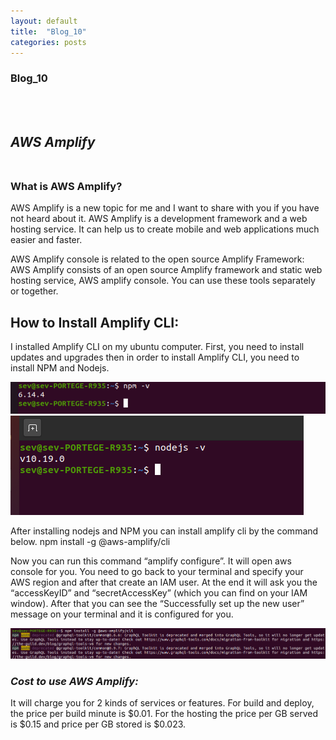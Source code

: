 ```yaml
---
layout: default
title:  "Blog_10"
categories: posts
---
```


### Blog_10
<br><br>


## *AWS Amplify*<br><br>

### What is AWS Amplify?<br>


AWS Amplify is a new topic for me and I want to share with you if you have not heard about it. AWS Amplify is a development framework and a web hosting service. It can help us to create mobile and web applications much easier and faster. 

AWS Amplify console is related to the open source Amplify Framework: AWS Amplify consists of an open source Amplify framework and static web hosting service, AWS amplify console. You can use these tools separately or together.   

## How to Install Amplify CLI:<br>

I installed Amplify CLI on my ubuntu computer. First, you need to install updates and upgrades then in order to install Amplify CLI, you need to install NPM and Nodejs.


![image](https://raw.githubusercontent.com/sevakZ/sevakZ.github.io/master/docs/_image/blog10-1.png)
![image](https://raw.githubusercontent.com/sevakZ/sevakZ.github.io/master/docs/_image/blog10-2.png)<br>

After installing nodejs and NPM you can install amplify cli by the command below.
npm install -g @aws-amplify/cli

Now you can run  this command “amplify configure”. It will open aws console for you. You need to go back to your terminal and specify your AWS region and after that create an IAM user. At the end it will ask you the “accessKeyID” and “secretAccessKey” (which you can find on your IAM window). After that you can see the “Successfully set up the new user” message on your terminal and it is configured for you.

![image](https://raw.githubusercontent.com/sevakZ/sevakZ.github.io/master/docs/_image/blog10-3.png)<br>


### *Cost to use AWS Amplify:*
It will charge you for 2 kinds of services or features. For build and deploy, the price per build minute is $0.01. For the hosting the price per GB served is $0.15 and price per GB stored is $0.023.<br><br><br><br><br>
